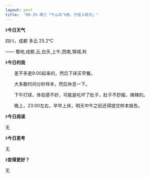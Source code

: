 ```yaml
---
layout: post
title:  "09-25-周三「千山鸟飞绝，万径人踪灭」"
---
```






 

》**今日天气**

四川，成都 多云 25.2℃

 —— 蜀地,成都,云,白天,上午,西南,锦城,秋

》**今日的我**

　　差不多是9:00起来的，然后下床买早餐。

　　大多数时间分析样本，然后休息一下。

　　下午打球，体验感不好，可能是吃坏了肚子，肚子不舒服，辣辣的。

 　　晚上，23:00左右，早早上床，明天中午之前还得提交样本报告。

》**今日阅读**

无

》**今日思考**

无

》**变得更好？**

无
